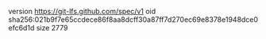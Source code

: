 version https://git-lfs.github.com/spec/v1
oid sha256:021b9f7e65ccdece86f8aa8dcff30a87ff7d270ec69e8378e1948dce0efc6d1d
size 2779
